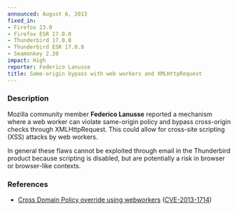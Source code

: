 ```yaml
---
announced: August 6, 2013
fixed_in:
- Firefox 23.0
- Firefox ESR 17.0.8
- Thunderbird 17.0.8
- Thunderbird ESR 17.0.8
- Seamonkey 2.20
impact: High
reporter: Federico Lanusse
title: Same-origin bypass with web workers and XMLHttpRequest
---
```


<h3>Description</h3>

<p>Mozilla community member <strong>Federico Lanusse</strong> reported a
mechanism where a web worker can violate same-origin policy and bypass
cross-origin checks through XMLHttpRequest. This could allow for cross-site
scripting (XSS) attacks by web workers.
</p>

<p class="note">In general these flaws cannot be exploited through email in the
Thunderbird product because scripting is disabled, but are
potentially a risk in browser or browser-like contexts.</p>

<h3>References</h3>

<ul>
  <li><a href="https://bugzilla.mozilla.org/show_bug.cgi?id=879787">
       Cross Domain Policy override using webworkers</a> (<a href="http://cve.mitre.org/cgi-bin/cvename.cgi?name=CVE-2013-1714" class="ex-ref">CVE-2013-1714</a>)</li>
</ul>



